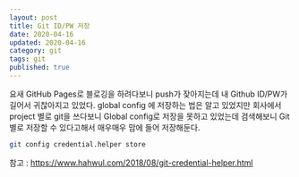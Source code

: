 ```yaml
---
layout: post
title: Git ID/PW 저장
date: 2020-04-16
updated: 2020-04-16
category: git
tags: git
published: true
---
```


요새 GitHub Pages로 블로깅을 하려다보니 push가 잦아지는데 내 Github ID/PW가 길어서 귀찮아지고 있었다.
global config 에 저장하는 법은 알고 있었지만 회사에서 project 별로 git을 쓰다보니 
Global config로 저장을 못하고 있었는데 
검색해보니 Git 별로 저장할 수 있다고해서 매우매우 맘에 들어 저장해둔다.
```bash
git config credential.helper store
```
참고 : <https://www.hahwul.com/2018/08/git-credential-helper.html>